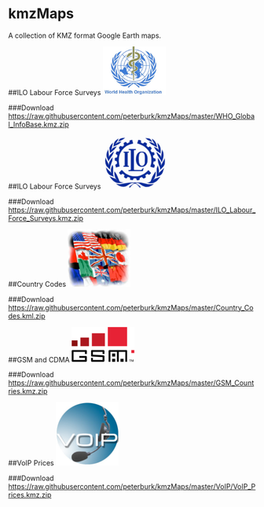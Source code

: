# kmzMaps
A collection of KMZ format Google Earth maps. 

##ILO Labour Force Surveys
<img class="aligncenter" alt="WHO Logo" src="https://raw.githubusercontent.com/peterburk/kmzMaps/master/Icons/who.png" width="128">

###Download
https://raw.githubusercontent.com/peterburk/kmzMaps/master/WHO_Global_InfoBase.kmz.zip

##ILO Labour Force Surveys
<img class="aligncenter" alt="ILO Logo" src="https://raw.githubusercontent.com/peterburk/kmzMaps/master/Icons/ilo.png" width="128">

###Download
https://raw.githubusercontent.com/peterburk/kmzMaps/master/ILO_Labour_Force_Surveys.kmz.zip

##Country Codes
<img class="aligncenter" alt="Countries Logo" src="https://raw.githubusercontent.com/peterburk/kmzMaps/master/Icons/countries.png" width="128">

###Download
https://raw.githubusercontent.com/peterburk/kmzMaps/master/Country_Codes.kml.zip

##GSM and CDMA
<img class="aligncenter" alt="GSM Logo" src="https://raw.githubusercontent.com/peterburk/kmzMaps/master/Icons/gsm.png" width="128">

###Download
https://raw.githubusercontent.com/peterburk/kmzMaps/master/GSM_Countries.kmz.zip


##VoIP Prices
<img class="aligncenter" alt="VoIP Logo" src="https://raw.githubusercontent.com/peterburk/kmzMaps/master/Icons/voip.png" width="128">

###Download
https://raw.githubusercontent.com/peterburk/kmzMaps/master/VoIP/VoIP_Prices.kmz.zip
